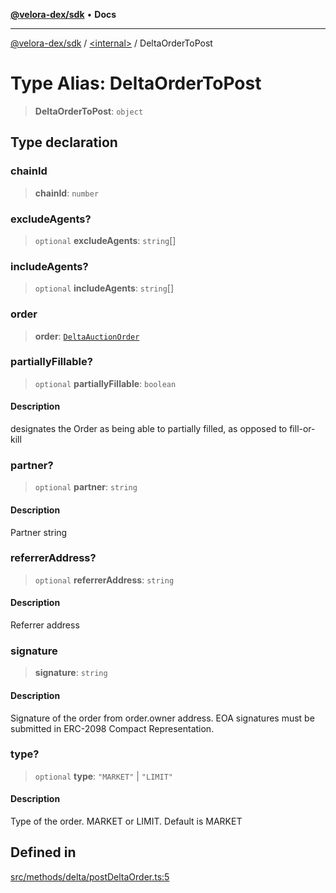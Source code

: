 [**@velora-dex/sdk**](../../README.md) • **Docs**

***

[@velora-dex/sdk](../../globals.md) / [\<internal\>](../README.md) / DeltaOrderToPost

# Type Alias: DeltaOrderToPost

> **DeltaOrderToPost**: `object`

## Type declaration

### chainId

> **chainId**: `number`

### excludeAgents?

> `optional` **excludeAgents**: `string`[]

### includeAgents?

> `optional` **includeAgents**: `string`[]

### order

> **order**: [`DeltaAuctionOrder`](../../type-aliases/DeltaAuctionOrder.md)

### partiallyFillable?

> `optional` **partiallyFillable**: `boolean`

#### Description

designates the Order as being able to partially filled, as opposed to fill-or-kill

### partner?

> `optional` **partner**: `string`

#### Description

Partner string

### referrerAddress?

> `optional` **referrerAddress**: `string`

#### Description

Referrer address

### signature

> **signature**: `string`

#### Description

Signature of the order from order.owner address. EOA signatures must be submitted in ERC-2098 Compact Representation.

### type?

> `optional` **type**: `"MARKET"` \| `"LIMIT"`

#### Description

Type of the order. MARKET or LIMIT. Default is MARKET

## Defined in

[src/methods/delta/postDeltaOrder.ts:5](https://github.com/paraswap/paraswap-sdk/blob/master/src/methods/delta/postDeltaOrder.ts#L5)

